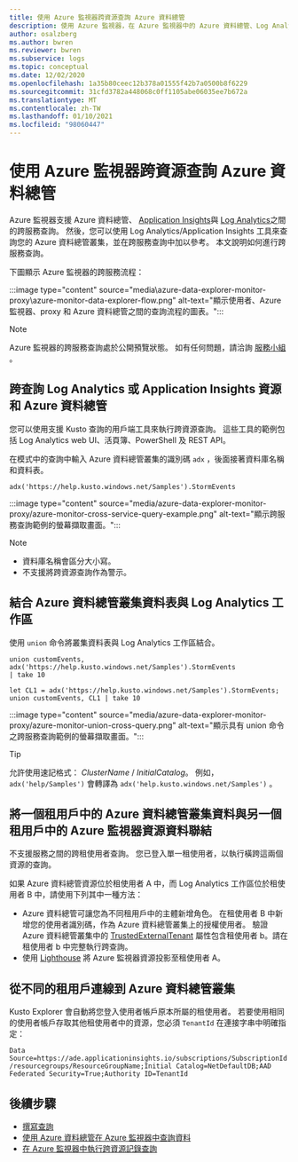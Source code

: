 ```yaml
---
title: 使用 Azure 監視器跨資源查詢 Azure 資料總管
description: 使用 Azure 監視器，在 Azure 監視器中的 Azure 資料總管、Log Analytics 工作區和傳統 Application Insights 應用程式之間執行交叉乘積查詢。
author: osalzberg
ms.author: bwren
ms.reviewer: bwren
ms.subservice: logs
ms.topic: conceptual
ms.date: 12/02/2020
ms.openlocfilehash: 1a35b80ceec12b378a01555f42b7a0500b8f6229
ms.sourcegitcommit: 31cfd3782a448068c0ff1105abe06035ee7b672a
ms.translationtype: MT
ms.contentlocale: zh-TW
ms.lasthandoff: 01/10/2021
ms.locfileid: "98060447"
---
```

# <a name="cross-resource-query-azure-data-explorer-by-using-azure-monitor"></a>使用 Azure 監視器跨資源查詢 Azure 資料總管
Azure 監視器支援 Azure 資料總管、 [Application Insights](/azure/azure-monitor/app/app-insights-overview)與 [Log Analytics](/azure/azure-monitor/platform/data-platform-logs)之間的跨服務查詢。 然後，您可以使用 Log Analytics/Application Insights 工具來查詢您的 Azure 資料總管叢集，並在跨服務查詢中加以參考。 本文說明如何進行跨服務查詢。

下圖顯示 Azure 監視器的跨服務流程：

:::image type="content" source="media\azure-data-explorer-monitor-proxy\azure-monitor-data-explorer-flow.png" alt-text="顯示使用者、Azure 監視器、proxy 和 Azure 資料總管之間的查詢流程的圖表。":::

>[!NOTE]
> Azure 監視器的跨服務查詢處於公開預覽狀態。 如有任何問題，請洽詢 [服務小組](mailto:ADXProxy@microsoft.com) 。

## <a name="cross-query-your-log-analytics-or-application-insights-resources-and-azure-data-explorer"></a>跨查詢 Log Analytics 或 Application Insights 資源和 Azure 資料總管

您可以使用支援 Kusto 查詢的用戶端工具來執行跨資源查詢。 這些工具的範例包括 Log Analytics web UI、活頁簿、PowerShell 及 REST API。

在模式中的查詢中輸入 Azure 資料總管叢集的識別碼 `adx` ，後面接著資料庫名稱和資料表。

```kusto
adx('https://help.kusto.windows.net/Samples').StormEvents
```
:::image type="content" source="media/azure-data-explorer-monitor-proxy/azure-monitor-cross-service-query-example.png" alt-text="顯示跨服務查詢範例的螢幕擷取畫面。":::

> [!NOTE]
>* 資料庫名稱會區分大小寫。
>* 不支援將跨資源查詢作為警示。

## <a name="combine-azure-data-explorer-cluster-tables-with-a-log-analytics-workspace"></a>結合 Azure 資料總管叢集資料表與 Log Analytics 工作區

使用 `union` 命令將叢集資料表與 Log Analytics 工作區結合。

```kusto
union customEvents, adx('https://help.kusto.windows.net/Samples').StormEvents
| take 10
```
```kusto
let CL1 = adx('https://help.kusto.windows.net/Samples').StormEvents;
union customEvents, CL1 | take 10
```
:::image type="content" source="media/azure-data-explorer-monitor-proxy/azure-monitor-union-cross-query.png" alt-text="顯示具有 union 命令之跨服務查詢範例的螢幕擷取畫面。":::

> [!Tip]
> 允許使用速記格式： *ClusterName* / *InitialCatalog*。 例如， `adx('help/Samples')` 會轉譯為 `adx('help.kusto.windows.net/Samples')` 。

## <a name="join-data-from-an-azure-data-explorer-cluster-in-one-tenant-with-an-azure-monitor-resource-in-another"></a>將一個租用戶中的 Azure 資料總管叢集資料與另一個租用戶中的 Azure 監視器資源資料聯結

不支援服務之間的跨租使用者查詢。 您已登入單一租使用者，以執行橫跨這兩個資源的查詢。

如果 Azure 資料總管資源位於租使用者 A 中，而 Log Analytics 工作區位於租使用者 B 中，請使用下列其中一種方法：

*  Azure 資料總管可讓您為不同租用戶中的主體新增角色。 在租使用者 B 中新增您的使用者識別碼，作為 Azure 資料總管叢集上的授權使用者。 驗證 Azure 資料總管叢集中的 [TrustedExternalTenant](https://docs.microsoft.com/powershell/module/az.kusto/update-azkustocluster) 屬性包含租使用者 b。請在租使用者 b 中完整執行跨查詢。
*  使用 [Lighthouse](https://docs.microsoft.com/azure/lighthouse/) 將 Azure 監視器資源投影至租使用者 A。

## <a name="connect-to-azure-data-explorer-clusters-from-different-tenants"></a>從不同的租用戶連線到 Azure 資料總管叢集

Kusto Explorer 會自動將您登入使用者帳戶原本所屬的租使用者。 若要使用相同的使用者帳戶存取其他租使用者中的資源，您必須 `TenantId` 在連接字串中明確指定：

`Data Source=https://ade.applicationinsights.io/subscriptions/SubscriptionId/resourcegroups/ResourceGroupName;Initial Catalog=NetDefaultDB;AAD Federated Security=True;Authority ID=TenantId`

## <a name="next-steps"></a>後續步驟
* [撰寫查詢](https://docs.microsoft.com/azure/data-explorer/write-queries)
* [使用 Azure 資料總管在 Azure 監視器中查詢資料](https://docs.microsoft.com/azure/data-explorer/query-monitor-data)
* [在 Azure 監視器中執行跨資源記錄查詢](https://docs.microsoft.com/azure/azure-monitor/log-query/cross-workspace-query)
